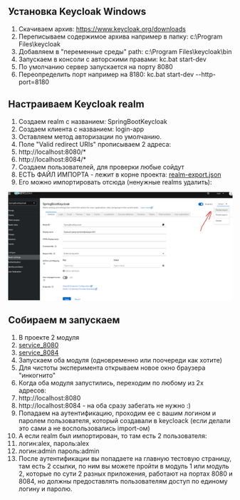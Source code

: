 ## Установка Keycloak Windows

1. Скачиваем архив: https://www.keycloak.org/downloads
2. Переписываем содержимое архива например в папку: c:\Program Files\keycloak
3. Добавляем в "переменные среды" path: c:\Program Files\keycloak\bin
4. Запускаем в консоли с авторскими правами: kc.bat start-dev
5. По умолчанию сервер запускается на порту 8080
6. Переопределить порт например на 8180: kc.bat start-dev --http-port=8180

## Настраиваем Keycloak realm

1. Создаем realm с названием: SpringBootKeycloak
2. Создаем клиента с названием: login-app
3. Оставляем метод авторизации по умолчанию.
4. Поле "Valid redirect URIs" прописываем 2 адреса:
5. http://localhost:8080/*
6. http://localhost:8084/*
7. Создаем пользователей, для проверки любые сойдут
8. ЕСТЬ ФАЙЛ ИМПОРТА - лежит в корне проекта: [realm-export.json](realm-export.json)
9. Его можно импортировать отсюда (ненужные realms удалить):

![img_1.png](img_1.png)

## Собираем м запускаем

1. В проекте 2 модуля
2. [service_8080](service_8080)
3. [service_8084](service_8084)
4. Запускаем оба модуля (одновременно или поочереди как хотите)
5. Для чистоты эксперимента открываем новое окно браузера "инкогнито"
6. Когда оба модуля запустились, переходим по любому из 2х адресов:
7. http://localhost:8080
8. http://localhost:8084 - на оба сразу забегать не нужно :)
9. Попадаем на аутентификацию, проходим ее с вашим логином и паролем пользователя, который создавали в keycloack (если делали это сами а не воспользовались import-ом)
10. А если realm был импортирован, то там есть 2 пользователя:
11. логин:alex, пароль:alex
12. логин:admin пароль:admin
13. После аутентификации вы попадаете на главную тестовую страницу, там есть 2 ссылки, по ним вы можете пройти в модуль 1 или модуль 2, которые по сути 2 разных приложения, работают на портах 8080 и 8084, но должны предоставлять пользователям доступ по единому логину и паролю.





